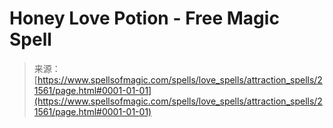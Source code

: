 <!--yml
category: 未分类
date: 2024-06-12 19:05:11
-->

# Honey Love Potion - Free Magic Spell

> 来源：[https://www.spellsofmagic.com/spells/love_spells/attraction_spells/21561/page.html#0001-01-01](https://www.spellsofmagic.com/spells/love_spells/attraction_spells/21561/page.html#0001-01-01)